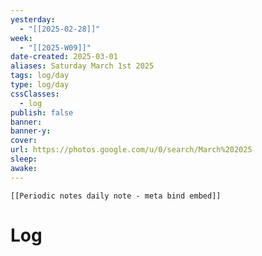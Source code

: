 ```yaml
---
yesterday: 
  - "[[2025-02-28]]"
week: 
  - "[[2025-W09]]" 
date-created: 2025-03-01
aliases: Saturday March 1st 2025
tags: log/day
type: log/day
cssClasses:
  - log
publish: false
banner: 
banner-y: 
cover: 
url: https://photos.google.com/u/0/search/March%202025
sleep: 
awake:
---
```


```meta-bind-embed
[[Periodic notes daily note - meta bind embed]]
```

# Log